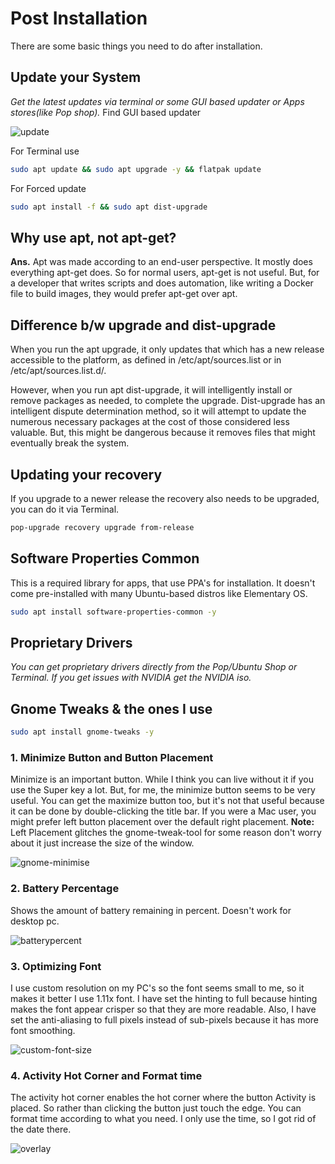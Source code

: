 # Post Installation

There are some basic things you need to do after installation.

## Update your System

_Get the latest updates via terminal or some GUI based updater or Apps stores(like Pop shop)._
Find GUI based updater

![update](https://i.imgur.com/NvDMCzl.png)

For Terminal use

```sh
sudo apt update && sudo apt upgrade -y && flatpak update
```

For Forced update

```sh
sudo apt install -f && sudo apt dist-upgrade
```

## Why use apt, not apt-get?

**Ans.** Apt was made according to an end-user perspective. It mostly does everything apt-get does. So for normal users, apt-get is not useful. But, for a developer that writes scripts and does automation, like writing a Docker file to build images, they would prefer apt-get over apt.

## Difference b/w upgrade and dist-upgrade

When you run the apt upgrade, it only updates that which has a new release accessible to the platform, as defined in /etc/apt/sources.list or in /etc/apt/sources.list.d/.

However, when you run apt dist-upgrade, it will intelligently install or remove packages as needed, to complete the upgrade. Dist-upgrade has an intelligent dispute determination method, so it will attempt to update the numerous necessary packages at the cost of those considered less valuable. But, this might be dangerous because it removes files that might eventually break the system.

## Updating your recovery

If you upgrade to a newer release the recovery also needs to be upgraded, you can do it via Terminal.

```sh
pop-upgrade recovery upgrade from-release
```

## Software Properties Common

This is a required library for apps, that use PPA's for installation. It doesn't come pre-installed with many Ubuntu-based distros like Elementary OS.

```sh
sudo apt install software-properties-common -y
```

## Proprietary Drivers

_You can get proprietary drivers directly from the Pop/Ubuntu Shop or Terminal._
_If you get issues with NVIDIA get the NVIDIA iso._

## Gnome Tweaks & the ones I use

```sh
sudo apt install gnome-tweaks -y
```

### 1. Minimize Button and Button Placement

Minimize is an important button. While I think you can live without it if you use the Super key a lot. But, for me, the minimize button seems to be very useful.
You can get the maximize button too, but it's not that useful because it can be done by double-clicking the title bar.
If you were a Mac user, you might prefer left button placement over the default right placement.
**Note:** Left Placement glitches the gnome-tweak-tool for some reason don't worry about it just increase the size of the window.  

![gnome-minimise](https://i.imgur.com/9o78EMM.png)

### 2. Battery Percentage

Shows the amount of battery remaining in percent. Doesn't work for desktop pc.

![batterypercent](https://i.imgur.com/6svaFEQ.png)

### 3. Optimizing Font

I use custom resolution on my PC's so the font seems small to me, so it makes it better I use 1.11x font. I have set the hinting to full because hinting makes the font appear crisper so that they are more readable. Also, I have set the anti-aliasing to full pixels instead of sub-pixels because it has more font smoothing.

![custom-font-size](https://i.imgur.com/yjks4Of.png)

### 4. Activity Hot Corner and Format time

The activity hot corner enables the hot corner where the button Activity is placed. So rather than clicking the button just touch the edge.
You can format time according to what you need. I only use the time, so I got rid of the date there.  

![overlay](https://i.imgur.com/xfprNhY.png)
